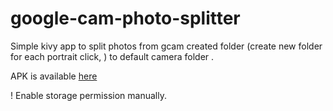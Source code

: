 # google-cam-photo-splitter
Simple kivy app to split photos from gcam created folder (create new folder for each portrait click, ) to default camera folder . 

APK is available [here](https://drive.google.com/file/d/11_6J403ZeJ5l4XLMRcqKkX9QhbYw_1Os/view?usp=sharing)

! Enable storage permission manually.
